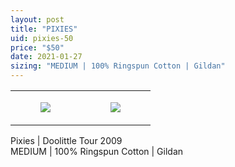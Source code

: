 ```yaml
---
layout: post
title: "PIXIES"
uid: pixies-50
price: "$50"
date: 2021-01-27
sizing: "MEDIUM | 100% Ringspun Cotton | Gildan"
---
```




<table style="width:100%;"><tr><td style="vertical-align:top;">
      <figure class="tmblr-full" data-orig-height="2048" data-orig-width="1365" data-orig-src="https://concertshirts.netlify.app/shirts/0087/0087-01.jpg"><img src="https://64.media.tumblr.com/9796d667ae09065271e02607446bc451/1a1952bd5c6abbc6-9f/s540x810/7eb5af47ad16d9365e06fbb4ab100cc8594dad63.jpg" data-orig-height="2048" data-orig-width="1365" data-orig-src="https://concertshirts.netlify.app/shirts/0087/0087-01.jpg"/></figure></td>
    <td style="vertical-align:top;">
      <figure class="tmblr-full" data-orig-height="2048" data-orig-width="1365" data-orig-src="https://concertshirts.netlify.app/shirts/0087/0087-02.jpg"><img src="https://64.media.tumblr.com/d581766f9ab7d09218a397cadedafc01/1a1952bd5c6abbc6-bd/s540x810/4f11282d08db13d68e29c1b973923510469e736e.jpg" data-orig-height="2048" data-orig-width="1365" data-orig-src="https://concertshirts.netlify.app/shirts/0087/0087-02.jpg"/></figure></td>
  </tr></table><p>
  Pixies | Doolittle Tour 2009<br/>MEDIUM | 100% Ringspun Cotton | Gildan
</p>
